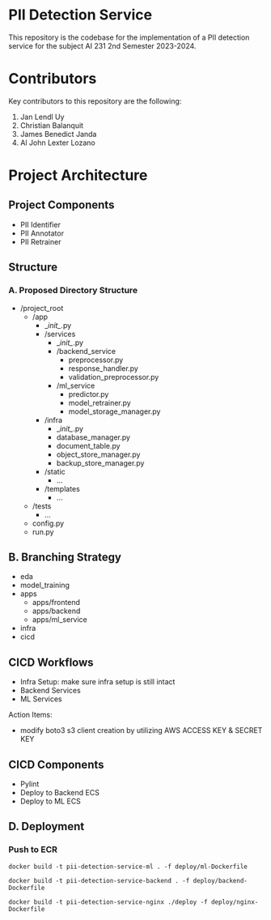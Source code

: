 # PII Detection Service

This repository is the codebase for the implementation of a PII detection service for the subject AI 231 2nd Semester 2023-2024.

# Contributors
Key contributors to this repository are the following:
1. Jan Lendl Uy
2. Christian Balanquit
3. James Benedict Janda
4. Al John Lexter Lozano

# Project Architecture

## Project Components
* PII Identifier
* PII Annotator
* PII Retrainer

## Structure

### A. Proposed Directory Structure
* /project_root
  * /app
    * \__init\__.py
    * /services
      * \__init\__.py
      * /backend_service
        * preprocessor.py
        * response_handler.py
        * validation_preprocessor.py
      * /ml_service
        * predictor.py
        * model_retrainer.py
        * model_storage_manager.py
    * /infra
      * \__init\__.py
      * database_manager.py
      * document_table.py
      * object_store_manager.py
      * backup_store_manager.py
    * /static
      * ...
    * /templates
      * ...
  * /tests
    * ...
  * config.py
  * run.py


## B. Branching Strategy
* eda
* model_training
* apps
  * apps/frontend
  * apps/backend
  * apps/ml_service
* infra
* cicd

## CICD Workflows
* Infra Setup: make sure infra setup is still intact
* Backend Services
* ML Services

Action Items:
- modify boto3 s3 client creation by utilizing AWS ACCESS KEY & SECRET KEY

## CICD Components
* Pylint
* Deploy to Backend ECS
* Deploy to ML ECS

## D. Deployment
### Push to ECR
```
docker build -t pii-detection-service-ml . -f deploy/ml-Dockerfile

docker build -t pii-detection-service-backend . -f deploy/backend-Dockerfile

docker build -t pii-detection-service-nginx ./deploy -f deploy/nginx-Dockerfile
```
